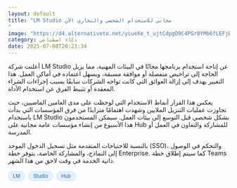 ```yaml
---
layout: default
title: "LM Studio مجاني للاستخدام الشخصي والتجاري الآن
"
image: "https://d4.alternativeto.net/yiueXe_t_ujtCdpgD9C4PGr0YMb6fLEFjDIw_PrNUxQ/rs:fill:1520:760:0/g:ce:0:0/YWJzOi8vZGlzdC9jb250ZW50LzE3NTIwMDY1NTc2MzMucG5n.png"
category: ذكاء اصطناعي
date: 2025-07-08T20:23:34
---
```


أعلنت شركة LM Studio عن إتاحة استخدام برنامجها مجانًا في البيئات المهنية، مما يزيل الحاجة إلى تراخيص منفصلة أو موافقة مسبقة، ويسهل اعتماده في أماكن العمل. هذا التغيير يهدف إلى إزالة العوائق التي كانت تواجه الشركات سابقًا بسبب إجراءات الشراء المعقدة أو تثبيط الفرق عن استخدام الأداة.

يعكس هذا القرار أنماط الاستخدام التي لوحظت على مدى العامين الماضيين، حيث تجاوزت عمليات التنزيل الملايين وشهدت اهتمامًا متزايدًا من فرق المؤسسات التي بدأت باستخدام LM Studio بشكل شخصي قبل التوسع إلى بيئات العمل. سيمكن المستخدمون هذا الأسبوع من إنشاء مؤسسات عامة مجانية على Hub للمشاركة والتعاون في العمل أو المدرسة.

بالنسبة للاحتياجات المتقدمة مثل تسجيل الدخول الموحد (SSO)، والتحكم في الوصول إلى النماذج، والمشاركة الخاصة، يتوفر خطة Enterprise. كما سيتم إطلاق خطة Teams ذاتية الخدمة في وقت لاحق من هذا الشهر.

<div style="margin-top:2px; margin-bottom:2px;"><a href="https://bidjadraft.github.io/?query=LM" style="background:#e3f2fd; color:#1565c0; font-size:80%; border-radius:12px; padding:3px 10px; margin:2px 4px 2px 0; display:inline-block; border:1px solid #bbdefb; text-decoration:none;">LM</a> <a href="https://bidjadraft.github.io/?query=Studio" style="background:#e3f2fd; color:#1565c0; font-size:80%; border-radius:12px; padding:3px 10px; margin:2px 4px 2px 0; display:inline-block; border:1px solid #bbdefb; text-decoration:none;">Studio</a> <a href="https://bidjadraft.github.io/?query=Hub" style="background:#e3f2fd; color:#1565c0; font-size:80%; border-radius:12px; padding:3px 10px; margin:2px 4px 2px 0; display:inline-block; border:1px solid #bbdefb; text-decoration:none;">Hub</a></div><br><br>
